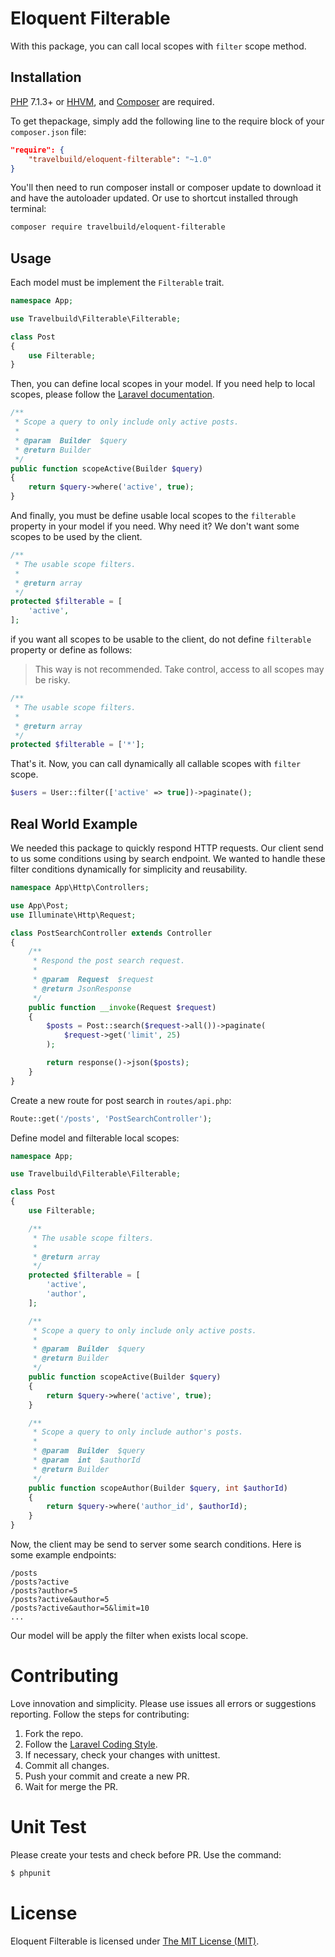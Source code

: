 # Eloquent Filterable

With this package, you can call local scopes with `filter` scope method.

## Installation

[PHP](https://php.net/) 7.1.3+ or [HHVM](http://hhvm.com/), and [Composer](https://getcomposer.org/) are required.

To get thepackage, simply add the following line to the require block of your `composer.json` file:

```json
"require": {
    "travelbuild/eloquent-filterable": "~1.0"
}
```

You'll then need to run composer install or composer update to download it and have the autoloader updated. Or use to shortcut installed through terminal:

```bash
composer require travelbuild/eloquent-filterable
```

## Usage

Each model must be implement the `Filterable` trait.

```php
namespace App;

use Travelbuild\Filterable\Filterable;

class Post
{
    use Filterable;
}
```

Then, you can define local scopes in your model. If you need help to local scopes, please follow the [Laravel documentation](https://laravel.com/docs/5.8/eloquent#local-scopes). 

```php
/**
 * Scope a query to only include only active posts.
 *
 * @param  Builder  $query
 * @return Builder
 */
public function scopeActive(Builder $query)
{
    return $query->where('active', true);
}
```

And finally, you must be define usable local scopes to the `filterable` property in your model if you need. Why need it? We don't want some scopes to be used by the client.

```php
/**
 * The usable scope filters.
 *
 * @return array
 */
protected $filterable = [
    'active',
];
```

if you want all scopes to be usable to the client, do not define `filterable` property or define as follows:

> This way is not recommended. Take control, access to all scopes may be risky.

```php
/**
 * The usable scope filters.
 *
 * @return array
 */
protected $filterable = ['*'];
```

That's it. Now, you can call dynamically all callable scopes with `filter` scope.

```php
$users = User::filter(['active' => true])->paginate();
```

## Real World Example

We needed this package to quickly respond HTTP requests. Our client send to us some conditions using by search endpoint. We wanted to handle these filter conditions dynamically for simplicity and reusability.

```php
namespace App\Http\Controllers;

use App\Post;
use Illuminate\Http\Request;

class PostSearchController extends Controller
{
    /**
     * Respond the post search request.
     *
     * @param  Request  $request
     * @return JsonResponse
     */
    public function __invoke(Request $request)
    {
        $posts = Post::search($request->all())->paginate(
            $request->get('limit', 25)
        );

        return response()->json($posts);
    }
}
```

Create a new route for post search in `routes/api.php`:

```php
Route::get('/posts', 'PostSearchController');
```

Define model and filterable local scopes:

```php
namespace App;

use Travelbuild\Filterable\Filterable;

class Post
{
    use Filterable;

    /**
     * The usable scope filters.
     *
     * @return array
     */
    protected $filterable = [
        'active',
        'author',
    ];

    /**
     * Scope a query to only include only active posts.
     *
     * @param  Builder  $query
     * @return Builder
     */
    public function scopeActive(Builder $query)
    {
        return $query->where('active', true);
    }

    /**
     * Scope a query to only include author's posts.
     *
     * @param  Builder  $query
     * @param  int  $authorId
     * @return Builder
     */
    public function scopeAuthor(Builder $query, int $authorId)
    {
        return $query->where('author_id', $authorId);
    }
}
```

Now, the client may be send to server some search conditions. Here is some example endpoints:

```
/posts
/posts?active
/posts?author=5
/posts?active&author=5
/posts?active&author=5&limit=10
...
```

Our model will be apply the filter when exists local scope.

# Contributing

Love innovation and simplicity. Please use issues all errors or suggestions reporting. Follow the steps for contributing:

1. Fork the repo.
2. Follow the [Laravel Coding Style](http://laravel.com/docs/master/contributions#coding-style).
3. If necessary, check your changes with unittest.
4. Commit all changes.
5. Push your commit and create a new PR.
6. Wait for merge the PR.

# Unit Test

Please create your tests and check before PR. Use the command:

```bash
$ phpunit
```

# License

Eloquent Filterable is licensed under [The MIT License (MIT)](https://opensource.org/licenses/MIT).